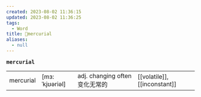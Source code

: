 ```yaml
---
created: 2023-08-02 11:36:15
updated: 2023-08-02 11:36:25
tags:
  - Word
title: 📖mercurial
aliases:
  - null
---
```


<pre><strong>mercurial</strong></pre>
|   |   |   |   |
|---|---|---|---|
|mercurial|[mɜ:ˈkjʊəriəl]|adj. changing often 变化⽆常的|[[volatile]], [[inconstant]]|